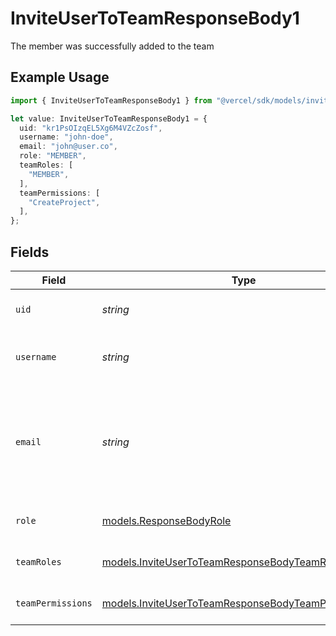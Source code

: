 # InviteUserToTeamResponseBody1

The member was successfully added to the team

## Example Usage

```typescript
import { InviteUserToTeamResponseBody1 } from "@vercel/sdk/models/inviteusertoteamop.js";

let value: InviteUserToTeamResponseBody1 = {
  uid: "kr1PsOIzqEL5Xg6M4VZcZosf",
  username: "john-doe",
  email: "john@user.co",
  role: "MEMBER",
  teamRoles: [
    "MEMBER",
  ],
  teamPermissions: [
    "CreateProject",
  ],
};
```

## Fields

| Field                                                                                                            | Type                                                                                                             | Required                                                                                                         | Description                                                                                                      | Example                                                                                                          |
| ---------------------------------------------------------------------------------------------------------------- | ---------------------------------------------------------------------------------------------------------------- | ---------------------------------------------------------------------------------------------------------------- | ---------------------------------------------------------------------------------------------------------------- | ---------------------------------------------------------------------------------------------------------------- |
| `uid`                                                                                                            | *string*                                                                                                         | :heavy_check_mark:                                                                                               | The ID of the invited user                                                                                       | kr1PsOIzqEL5Xg6M4VZcZosf                                                                                         |
| `username`                                                                                                       | *string*                                                                                                         | :heavy_check_mark:                                                                                               | The username of the invited user                                                                                 | john-doe                                                                                                         |
| `email`                                                                                                          | *string*                                                                                                         | :heavy_minus_sign:                                                                                               | The email of the invited user. Not included if the user was invited via their UID.                               | john@user.co                                                                                                     |
| `role`                                                                                                           | [models.ResponseBodyRole](../models/responsebodyrole.md)                                                         | :heavy_check_mark:                                                                                               | The role used for the invitation                                                                                 | MEMBER                                                                                                           |
| `teamRoles`                                                                                                      | [models.InviteUserToTeamResponseBodyTeamRoles](../models/inviteusertoteamresponsebodyteamroles.md)[]             | :heavy_minus_sign:                                                                                               | The team roles of the user                                                                                       | [<br/>"MEMBER"<br/>]                                                                                             |
| `teamPermissions`                                                                                                | [models.InviteUserToTeamResponseBodyTeamPermissions](../models/inviteusertoteamresponsebodyteampermissions.md)[] | :heavy_minus_sign:                                                                                               | The team permissions of the user                                                                                 | [<br/>"CreateProject"<br/>]                                                                                      |